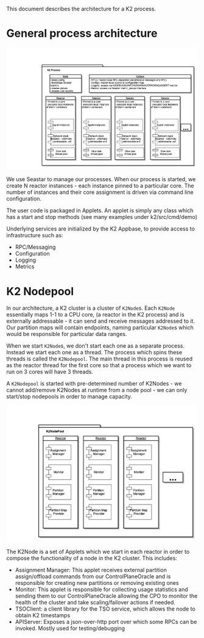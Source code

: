 This document describes the architecture for a K2 process.

# General process architecture
![architecture](../images/K2process.png)

We use Seastar to manage our processes. When our process is started, we create N reactor instances - each instance pinned to a particular core. The number of instances and their core assignment is driven via command line configuration.

The user code is packaged in Applets. An applet is simply any class which has a start and stop methods (see many examples under k2/src/cmd/demo)

Underlying services are initialized by the K2 Appbase, to provide access to infrastructure such as:
- RPC/Messaging
- Configuration
- Logging
- Metrics

# K2 Nodepool
In our architecture, a K2 cluster is a cluster of `K2Node`s. Each `K2Node` essentially maps 1-1 to a CPU core, (a reactor in the K2 process) and is externally addressable - it can send and receive messages addressed to it. Our partition maps will contain endpoints, naming particular `K2Node`s which would be responsible for particular data ranges.

When we start `K2Node`s, we don't start each one as a separate process. Instead we start each one as a thread. The process which spins these threads is called the `K2Nodepool`. The main thread in this process is reused as the reactor thread for the first core so that a process which we want to run on 3 cores will have 3 threads.

A `K2Nodepool` is started with pre-determined number of K2Nodes - we cannot add/remove K2Nodes at runtime from a node pool - we can only start/stop nodepools in order to manage capacity.

![architecture](../images/K2NodePool.png)

The K2Node is a set of Applets which we start in each reactor in order to compose the functionality of a node in the K2 cluster. This includes:
- Assignment Manager: This applet receives external partition assign/offload commands from our ControlPlaneOracle and is responsible for creating new partitions or removing existing ones
- Monitor: This applet is responsible for collecting usage statistics and sending them to our ControlPlaneOracle allowing the CPO to monitor the health of the cluster and take scaling/failover actions if needed.
- TSOClient: a client library for the TSO service, which allows the node to obtain K2 timestamps
- APIServer: Exposes a json-over-http port over which some RPCs can be invoked. Mostly used for testing/debugging
